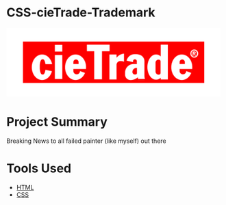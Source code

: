 # CSS-cieTrade-Trademark

<img src="https://raw.githubusercontent.com/akoulouris/CSS-cieTrade-Trademark/master/Screenshots/Cietrade-CSS tradeMark.gif" width="500"  alt="image of the landscape mode">

# Project Summary
Breaking News to all failed painter (like myself) out there


# Tools Used 

* [HTML](https://en.wikipedia.org/wiki/HTML)
* [CSS](https://en.wikipedia.org/wiki/Cascading_Style_Sheets)

